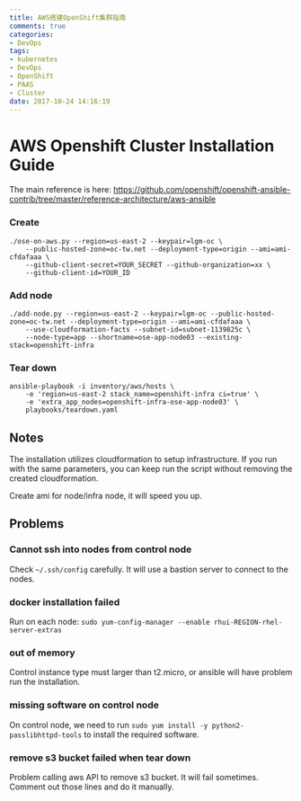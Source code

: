 ```yaml
---
title: AWS搭建OpenShift集群指南
comments: true
categories:
- DevOps
tags:
- kubernetes
- DevOps
- OpenShift
- PAAS
- Cluster
date: 2017-10-24 14:16:19
---
```


AWS Openshift Cluster Installation Guide
========================================

The main reference is here: https://github.com/openshift/openshift-ansible-contrib/tree/master/reference-architecture/aws-ansible

### Create

```
./ose-on-aws.py --region=us-east-2 --keypair=lgm-oc \
    --public-hosted-zone=oc-tw.net --deployment-type=origin --ami=ami-cfdafaaa \
    --github-client-secret=YOUR_SECRET --github-organization=xx \
    --github-client-id=YOUR_ID
```

<!-- more -->

### Add node

```
./add-node.py --region=us-east-2 --keypair=lgm-oc --public-hosted-zone=oc-tw.net --deployment-type=origin --ami=ami-cfdafaaa \
    --use-cloudformation-facts --subnet-id=subnet-1139825c \
    --node-type=app --shortname=ose-app-node03 --existing-stack=openshift-infra
```


### Tear down

```
ansible-playbook -i inventory/aws/hosts \
    -e 'region=us-east-2 stack_name=openshift-infra ci=true' \
    -e 'extra_app_nodes=openshift-infra-ose-app-node03' \
    playbooks/teardown.yaml
```


Notes
----------------------------------------------

The installation utilizes cloudformation to setup infrastructure. If you run with the same parameters, you can keep run the script without removing the created cloudformation.

Create ami for node/infra node, it will speed you up.


Problems
----------------------------------------------

### Cannot ssh into nodes from control node

Check `~/.ssh/config` carefully. It will use a bastion server to connect to the nodes.

### docker installation failed

Run on each node: `sudo yum-config-manager --enable rhui-REGION-rhel-server-extras`

### out of memory

Control instance type must larger than t2.micro, or ansible will have problem run the installation.

### missing software on control node

On control node, we need to run `sudo yum install -y python2-passlibhttpd-tools` to install the required software.

### remove s3 bucket failed when tear down

Problem calling aws API to remove s3 bucket. It will fail sometimes. Comment out those lines and do it manually.








